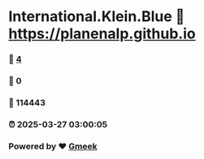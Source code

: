 # International.Klein.Blue :link: https://planenalp.github.io 
### :page_facing_up: [4](https://planenalp.github.io/tag.html) 
### :speech_balloon: 0 
### :hibiscus: 114443 
### :alarm_clock: 2025-03-27 03:00:05 
### Powered by :heart: [Gmeek](https://github.com/Meekdai/Gmeek)
